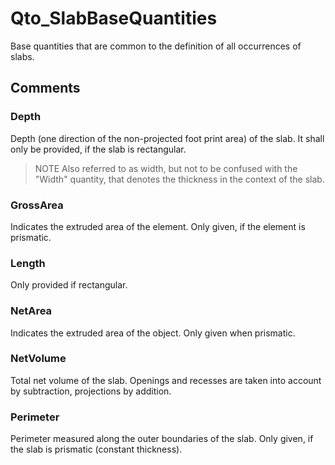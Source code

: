 # Qto_SlabBaseQuantities

Base quantities that are common to the definition of all occurrences of slabs.<!-- end of definition -->


## Comments

### Depth

Depth (one direction of the non-projected foot print area) of the slab. It shall only be provided, if the slab is rectangular.
> NOTE  Also referred to as width, but not to be confused with the "Width" quantity, that denotes the thickness in the context of the slab.

### GrossArea

Indicates the extruded area of the element. Only given, if the element is prismatic.

### Length

Only provided if rectangular.

### NetArea

Indicates the extruded area of the object. Only given when prismatic.

### NetVolume

Total net volume of the slab. Openings and recesses are taken into account by subtraction, projections by addition.

### Perimeter

Perimeter measured along the outer boundaries of the slab. Only given, if the slab is prismatic (constant thickness).

